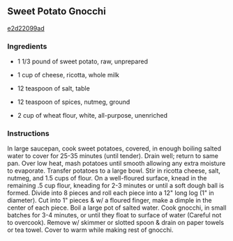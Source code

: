## Sweet Potato Gnocchi

[e2d22099ad](http://www.food.com/recipe/sweet-potato-gnocchi-277756)

### Ingredients

 - 1 1/3 pound of sweet potato, raw, unprepared

 - 1 cup of cheese, ricotta, whole milk

 - 12 teaspoon of salt, table

 - 12 teaspoon of spices, nutmeg, ground

 - 2 cup of wheat flour, white, all-purpose, unenriched

### Instructions

In large saucepan, cook sweet potatoes, covered, in enough boiling salted water to cover for 25-35 minutes (until tender). Drain well; return to same pan. Over low heat, mash potatoes until smooth allowing any extra moisture to evaporate. Transfer potatoes to a large bowl. Stir in ricotta cheese, salt, nutmeg, and 1.5 cups of flour. On a well-floured surface, knead in the remaining .5 cup flour, kneading for 2-3 minutes or until a soft dough ball is formed. Divide into 8 pieces and roll each piece into a 12" long log (1" in diameter). Cut into 1" pieces & w/ a floured finger, make a dimple in the center of each piece. Boil a large pot of salted water. Cook gnocchi, in small batches for 3-4 minutes, or until they float to surface of water (Careful not to overcook). Remove w/ skimmer or slotted spoon & drain on paper towels or tea towel. Cover to warm while making rest of gnocchi.